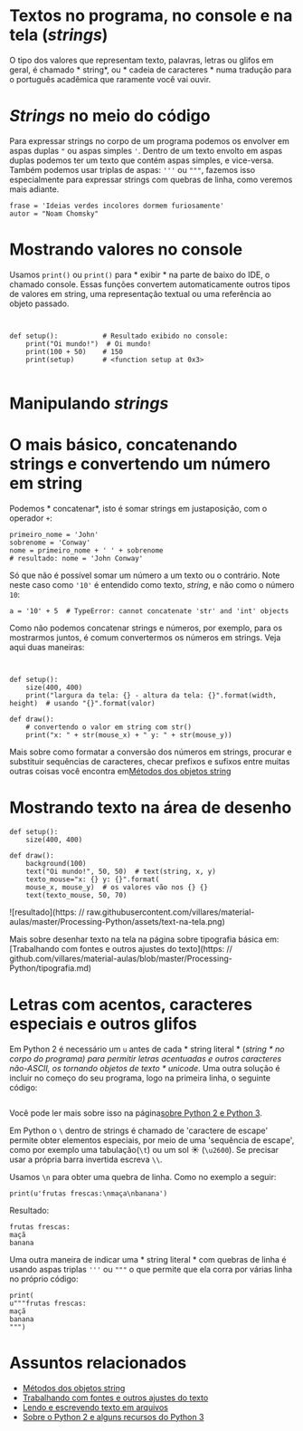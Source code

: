 # Textos no programa, no console e na tela (*strings*)

O tipo dos valores que representam texto, palavras, letras ou glifos em geral, é chamado * string*, ou * cadeia de caracteres * numa tradução para o português acadêmica que raramente você vai ouvir.

# *Strings* no meio do código

Para expressar strings no corpo de um programa podemos os envolver em aspas duplas `"`  ou aspas simples `'`. Dentro de um texto envolto em aspas duplas podemos ter um texto que contém aspas simples, e vice-versa. Também podemos usar triplas de aspas: `'''` ou `"""`, fazemos isso especialmente para expressar strings com quebras de linha, como veremos mais adiante.

```pyde
frase = 'Ideias verdes incolores dormem furiosamente'
autor = "Noam Chomsky"
```

# Mostrando valores no console

Usamos `print()` ou `print()` para * exibir * na parte de baixo do IDE, o chamado console. Essas funções convertem automaticamente outros tipos de valores em string, uma representação textual ou uma referência ao objeto passado.

```pyde


def setup():           # Resultado exibido no console:
    print("Oi mundo!")  # Oi mundo!
    print(100 + 50)    # 150
    print(setup)       # <function setup at 0x3>


```

# Manipulando *strings*

# O mais básico, concatenando strings e convertendo um número em string

Podemos * concatenar*, isto é somar strings em justaposição, com o operador `+`:

```pyde
primeiro_nome = 'John'
sobrenome = 'Conway'
nome = primeiro_nome + ' ' + sobrenome
# resultado: nome = 'John Conway'
```

Só que não é possível somar um número a um texto ou o contrário. Note neste caso como `'10'` é entendido como texto, *string*, e não como o número `10`:

```pyde
a = '10' + 5  # TypeError: cannot concatenate 'str' and 'int' objects
```

Como não podemos concatenar strings e números, por exemplo, para os mostrarmos juntos, é comum convertermos os números em strings. Veja aqui duas maneiras:

```pyde


def setup():
    size(400, 400)
    print("largura da tela: {} - altura da tela: {}".format(width, height)  # usando "{}".format(valor)

def draw():
    # convertendo o valor em string com str()
    print("x: " + str(mouse_x) + " y: " + str(mouse_y))
```

Mais sobre como formatar a conversão dos números em strings, procurar e substituir sequências de caracteres, checar prefixos e sufixos entre muitas outras coisas você encontra em[Métodos dos objetos string](string_methods.md)

# Mostrando texto na área de desenho

```pyde
def setup():
    size(400, 400)

def draw():
    background(100)
    text("Oi mundo!", 50, 50)  # text(string, x, y)
    texto_mouse="x: {} y: {}".format(
    mouse_x, mouse_y)  # os valores vão nos {} {}
    text(texto_mouse, 50, 70)
```

![resultado](https: // raw.githubusercontent.com/villares/material-aulas/master/Processing-Python/assets/text-na-tela.png)

Mais sobre desenhar texto na tela na página sobre tipografia básica em: [Trabalhando com fontes e outros ajustes do texto](https: // github.com/villares/material-aulas/blob/master/Processing-Python/tipografia.md)

# Letras com acentos, caracteres especiais e outros glifos

Em Python 2  é necessário um `u` antes de cada * string literal * (*string * no corpo do programa) para permitir letras acentuadas e outros caracteres não-ASCII, os tornando objetos de texto * unicode*. Uma outra solução é incluir no começo do seu programa, logo na primeira linha, o seguinte código:

```pyde

```

Você pode ler mais sobre isso na página[sobre Python 2 e Python 3](futuro.md).

Em Python o `\` dentro de strings é chamado de 'caractere de escape' permite obter elementos especiais, por meio de uma 'sequência de escape', como por exemplo uma tabulação(`\t`) ou um sol ☀ (`\u2600`). Se precisar usar a própria barra invertida escreva `\\`.

Usamos `\n` para obter uma quebra de linha. Como no exemplo a seguir:

```pyde
print(u'frutas frescas:\nmaça\nbanana')
```

Resultado:

```
frutas frescas:
maçã
banana
```

Uma outra maneira de indicar uma * string literal * com quebras de linha é usando aspas triplas `'''` ou `"""` o que permite que ela corra por várias linha no próprio código:

```pyde
print(
u"""frutas frescas:
maçã
banana
""")
```

# Assuntos relacionados

- [Métodos dos objetos string](string_methods.md)
- [Trabalhando com fontes e outros ajustes do texto](tipografia.md)
- [Lendo e escrevendo texto em arquivos](file_IO.md)
- [Sobre o Python 2 e alguns recursos do Python 3](futuro.md)
